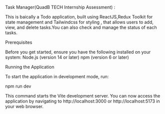 Task Manager(QuadB TECH Internship Assessment) : 

This is baically a Todo application, built using ReactJS,Redux Toolkit for state management and Tailwindcss for styling , that allows users to add, view, and delete tasks.You can also check and manage the status of each tasks.


Prerequisites

Before you get started, ensure you have the following installed on your system:
Node.js (version 14 or later)
npm (version 6 or later)

Running the Application

To start the application in development mode, run:

npm run dev

This command starts the Vite development server. You can now access the application by navigating to http://localhost:3000 or http://localhost:5173 in your web browser.
